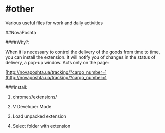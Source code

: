 #other
=====

Various useful files for work and daily activities

##NovaPoshta

####Why?: 

When it is necessary to control the delivery of the goods from time to time, you can install the extension. 
It will notify you of changes in the status of delivery, a pop-up window. Acts only on the page: 

[http://novaposhta.ua/tracking/?cargo_number=](http://novaposhta.ua/tracking/?cargo_number=)

###Install: 

1) chrome://extensions/

2) V Developer Mode

3) Load unpacked extension

4) Select folder with extension



